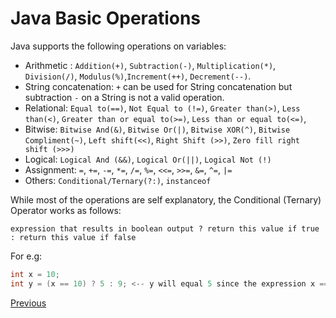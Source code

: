 # Java Basic Operations

Java supports the following operations on variables:

- Arithmetic : `Addition(+)`, `Subtraction(-)`, `Multiplication(*)`, `Division(/)`, `Modulus(%)`,`Increment(++)`, `Decrement(--)`.
- String concatenation: `+` can be used for String concatenation but subtraction `-` on a String is not a valid operation.
- Relational: `Equal to(==)`, `Not Equal to (!=)`, `Greater than(>)`, `Less than(<)`, `Greater than or equal to(>=)`, `Less than or equal to(<=)`,
- Bitwise: `Bitwise And(&)`, `Bitwise Or(|)`, `Bitwise XOR(^)`, `Bitwise Compliment(~)`, `Left shift(<<)`, `Right Shift (>>)`, `Zero fill right shift (>>>)`
- Logical: `Logical And (&&)`, `Logical Or(||)`, `Logical Not (!)`
- Assignment: `=`, `+=`, `-=`, `*=`, `/=`, `%=`, `<<=`, `>>=`, `&=`, `^=`, `|=`
- Others: `Conditional/Ternary(?:)`, `instanceof`

While most of the operations are self explanatory, the Conditional (Ternary) Operator works as follows:

`expression that results in boolean output ? return this value if true : return this value if false`

For e.g:

```java
int x = 10;
int y = (x == 10) ? 5 : 9; <-- y will equal 5 since the expression x == 10 evaluates to true
```

[Previous](Java-Basics)
